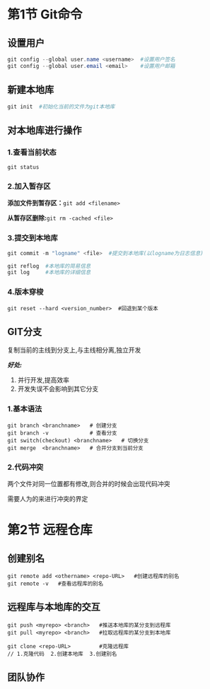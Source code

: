 # 第1节 Git命令

## 设置用户

```powershell
git config --global user.name <username>  #设置用户签名
git config --global user.email <email>    #设置用户邮箱
```



## 新建本地库

```powershell
git init  #初始化当前的文件为git本地库
```





## 对本地库进行操作

### 1.查看当前状态

```
git status
```



### 2.加入暂存区

**添加文件到暂存区：**`git add <filename>`

**从暂存区删除:**`git rm -cached <file>`



### 3.提交到本地库

```powershell
git commit -m "logname" <file>  #提交到本地库(以logname为日志信息)

git reflog  #本地库的简易信息
git log     #本地库的详细信息
```



### 4.版本穿梭

```
git reset --hard <version_number>  #回退到某个版本
```





## GIT分支

复制当前的主线到分支上,与主线相分离,独立开发

***好处:***

1. 并行开发,提高效率
2. 开发失误不会影响到其它分支



### 1.基本语法

```
git branch <branchname>   # 创建分支
git branch -v             # 查看分支
git switch(checkout) <branchname>   # 切换分支
git merge  <branchname>   # 合并分支到当前分支
```



### 2.代码冲突

两个文件对同一位置都有修改,则合并的时候会出现代码冲突

需要人为的来进行冲突的界定







# 第2节  远程仓库

## 创建别名

```
git remote add <othername> <repo-URL>   #创建远程库的别名
git remote -v   #查看远程库的别名
```





## 远程库与本地库的交互

```
git push <myrepo> <branch>   #推送本地库的某分支到远程库
git pull <myrepo> <branch>   #拉取远程库的某分支到本地库

git clone <repo-URL>         #克隆远程库
// 1.克隆代码  2.创建本地库  3.创建别名
```



## 团队协作

